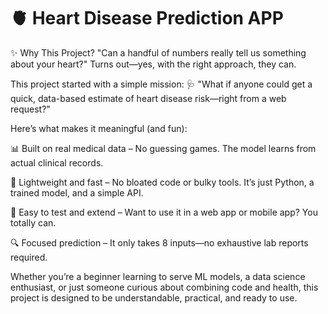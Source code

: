 # 🫀 Heart Disease Prediction APP

✨ Why This Project?
"Can a handful of numbers really tell us something about your heart?"
Turns out—yes, with the right approach, they can.

This project started with a simple mission:
🩺 "What if anyone could get a quick, data-based estimate of heart disease risk—right from a web request?"

Here’s what makes it meaningful (and fun):

📊 Built on real medical data – No guessing games. The model learns from actual clinical records.

🚀 Lightweight and fast – No bloated code or bulky tools. It’s just Python, a trained model, and a simple API.

🧪 Easy to test and extend – Want to use it in a web app or mobile app? You totally can.

🔍 Focused prediction – It only takes 8 inputs—no exhaustive lab reports required.

Whether you’re a beginner learning to serve ML models, a data science enthusiast, or just someone curious about combining code and health, this project is designed to be understandable, practical, and ready to use.
